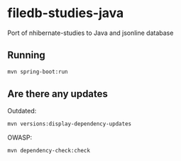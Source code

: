# filedb-studies-java

Port of nhibernate-studies to Java and jsonline database

## Running

```bash
mvn spring-boot:run
```

## Are there any updates

Outdated:

```bash
mvn versions:display-dependency-updates
```

OWASP:

```bash
mvn dependency-check:check
```
